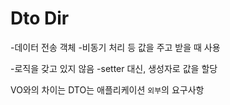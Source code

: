 # Dto Dir

-데이터 전송 객체
-비동기 처리 등 값을 주고 받을 때 사용

-로직을 갖고 있지 않음
-setter 대신, 생성자로 값을 할당

VO와의 차이는 DTO는 애플리케이션 `외부`의 요구사항